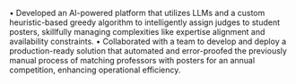 •	Developed an AI-powered platform that utilizes LLMs and a custom heuristic-based greedy algorithm to intelligently assign judges to student posters, skillfully managing complexities like expertise alignment and availability constraints.
•	Collaborated with a team to develop and deploy a production-ready solution that automated and error-proofed the previously manual process of matching professors with posters for an annual competition, enhancing operational efficiency.
